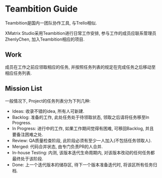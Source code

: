 # Teambition Guide

Teambition是国内一团队协作工具, 与Trello相似.

XMatrix Studio采用Teambition进行日常工作安排, 参与工作的成员应联系管理员ZhenlyChen, 加入Teambition相应的项目.

## Work

成员在工作之前应领取相应的任务, 并按照任务列表的规定在完成任务之后移动至相应任务列表.

## Mission List

一般情况下, Project的任务列表分为下列几种:

* Ideas: 收录不错的idea, 所有人可新建.
* Backlog: 准备的工作, 此处任务处于待领取状态, 领取之后请将任务移至In Progress.
* In Progress: 进行中的工作, 如果工作期间觉得有困难, 可移回Backlog, 并且要备注困难之处.
* Review: QA质量检查阶段, 此阶段必须有至少一人加入(不包括任务领取人).
* Merged: 代码合并状态, 由专门负责PR的人合并.
* In-house Testing: 内测, 该版本迭代生命周期内, 对该版本改动的任何任务都最终处于该阶段.
* Done: 上一个迭代版本的储存区, 待下一个版本准备迭代时, 将该区所有任务归档.

